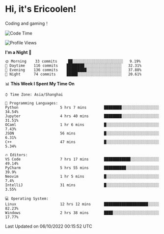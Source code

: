 # Hi, it's Ericoolen!
Coding and gaming！

<!--START_SECTION:waka-->
![Code Time](http://img.shields.io/badge/Code%20Time-420%20hrs%2043%20mins-blue)

![Profile Views](http://img.shields.io/badge/Profile%20Views-0-blue)

**I'm a Night 🦉** 

```text
🌞 Morning    33 commits     ██░░░░░░░░░░░░░░░░░░░░░░░   9.19% 
🌆 Daytime    116 commits    ████████░░░░░░░░░░░░░░░░░   32.31% 
🌃 Evening    136 commits    █████████░░░░░░░░░░░░░░░░   37.88% 
🌙 Night      74 commits     █████░░░░░░░░░░░░░░░░░░░░   20.61%

```


📊 **This Week I Spent My Time On** 

```text
⌚︎ Time Zone: Asia/Shanghai

💬 Programming Languages: 
Python                   5 hrs 7 mins        ████████░░░░░░░░░░░░░░░░░   34.54% 
Jupyter                  4 hrs 40 mins       ████████░░░░░░░░░░░░░░░░░   31.51% 
OCaml                    1 hr 6 mins         █░░░░░░░░░░░░░░░░░░░░░░░░   7.43% 
JSON                     56 mins             █░░░░░░░░░░░░░░░░░░░░░░░░   6.31% 
C++                      47 mins             █░░░░░░░░░░░░░░░░░░░░░░░░   5.34%

🔥 Editors: 
VS Code                  7 hrs 17 mins       ████████████░░░░░░░░░░░░░   49.14% 
PyCharm                  5 hrs 55 mins       ██████████░░░░░░░░░░░░░░░   39.9% 
Neovim                   1 hr 5 mins         █░░░░░░░░░░░░░░░░░░░░░░░░   7.4% 
IntelliJ                 31 mins             █░░░░░░░░░░░░░░░░░░░░░░░░   3.55%

💻 Operating System: 
Linux                    12 hrs 12 mins      ████████████████████░░░░░   82.23% 
Windows                  2 hrs 38 mins       ████░░░░░░░░░░░░░░░░░░░░░   17.77%

```


 Last Updated on 06/10/2022 00:15:52 UTC
<!--END_SECTION:waka-->

